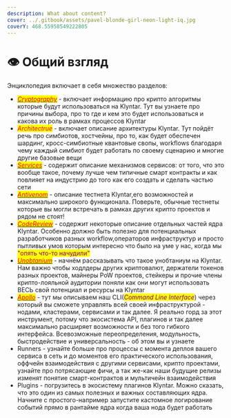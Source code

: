 ```yaml
---
description: What about content?
cover: ../.gitbook/assets/pavel-blonde-girl-neon-light-iq.jpg
coverY: 468.55958549222805
---
```


# 👁 Общий взгляд

Энциклопедия включает в себя множество разделов:

* <mark style="color:red;"></mark>[_<mark style="color:red;">Cryptography</mark>_](kriptografiya/) - включает информацию про крипто алгоритмы которые будут использоваться на Klyntar. Тут вы узнаете про причины выбора, про то где и кем это будет использоваться и какова их роль в рамках процессов Klyntar
* _<mark style="color:red;">Architectrue</mark>_ <mark style="color:red;"></mark><mark style="color:red;"></mark> - включает описание архитектуры Klyntar. Тут пойдёт речь про симбиотов, хостчейны, про то, как будет обеспечен шардинг, кросс-симбиотные квантовые свопы, workflows благодаря чему каждый симбиот будет работать по своему сценарию и многие другие базовые вещи
* _<mark style="color:red;"></mark>_[_<mark style="color:red;">Services</mark>_](servisy/) _<mark style="color:red;"></mark>_ - содержит описание механизмов сервисов: от того, что это вообще такое, почему лучше чем типичные смарт контракты и как повлияет на индустрию до того как его создать и сделать частью сети
* [_<mark style="color:red;">Antivenom</mark>_](antivenom-testnet/) - описание тестнета Klyntar,его возможностей и максимально широкого функционала. Поверьте, обычные тестнеты которые вы могли встречать в рамках других крипто проектов и рядом не стоят!
* _<mark style="color:red;"></mark>_[_<mark style="color:red;">CodeReview</mark>_](razbor-koda/) - содержит некоторые описание отдельных частей ядра Klyntar. Особенно должно быть полезно для потенциальных разработчиков разных workflow,операторов инфраструктур и просто пытливых умов которым интересно что было на уме у нас, когда мы <mark style="color:purple;">"опять что-то начудили"</mark>
* _<mark style="color:red;"></mark>_[_<mark style="color:red;">Unobtanium</mark>_](unobtanium.md) - начнём рассказывать что такое унобтаниум на Klyntar. Нам важно чтобы ходлдеры других криптовалют, держатели токенов разных проектов, майнеры PoW проектов, стейкеры и прочие члены крипто-лояльной аудитории поняли как они могут использовать ВЕСЬ свой потенциал и ресурсы на Klyntar
* _<mark style="color:red;"></mark>_[_<mark style="color:red;">Apollo</mark>_](apollo.md) - тут мы описываем наш CLI(_<mark style="color:purple;">Command Line Interface</mark>_) через который вы сможете управлять всей своей инфраструктурой - нодами, кластерами, сервисами и так далее. Я реально горд за этот инструмент, потому что экосистема API, плагинов и так далее максимально расширяет возможности и без того гибкого интерфейса. Всевозможные переопределения, модульность, быстродействие и универсальность - об этом вы и узнаете
* Runners - узнайте больше про процессы с момента деплоя вашего сервиса в сеть и до моментов его практического использования, оффчейн взаимодействия с другими сервисами, крипто проектами, узнайте про потрясающие фичи, а так же-как наши будущие релизы изменят понятие смарт-контрактов и мультичейн взаимодействия
* Plugins - погрузитесь в экосистему плагинов Klyntar. Можно сказать, что это один из самых полезных и важных составляющих ядра. Начните с простого-например запустите кастомное логирование событий прямо в рантайме ядра когда ваша нода будет работать&#x20;
